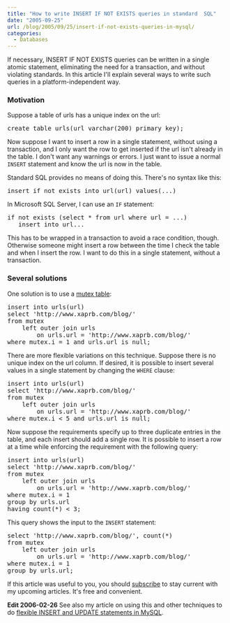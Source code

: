 ```yaml
---
title: "How to write INSERT IF NOT EXISTS queries in standard  SQL"
date: "2005-09-25"
url: /blog/2005/09/25/insert-if-not-exists-queries-in-mysql/
categories:
  - Databases
---
```

If necessary, INSERT IF NOT EXISTS queries can be written in a single atomic statement, eliminating the need for a transaction, and without violating standards. In this article I'll explain several ways to write such queries in a platform-independent way.

### Motivation

Suppose a table of urls has a unique index on the url:

<pre>create table urls(url varchar(200) primary key);</pre>

Now suppose I want to insert a row in a single statement, without using a transaction, and I only want the row to get inserted if the url isn't already in the table. I don't want any warnings or errors. I just want to issue a normal `INSERT` statement and know the url is now in the table.

Standard SQL provides no means of doing this. There's no syntax like this:

<pre>insert if not exists into url(url) values(...)</pre>

In Microsoft SQL Server, I can use an `IF` statement:

<pre>if not exists (select * from url where url = ...)
   insert into url...</pre>

This has to be wrapped in a transaction to avoid a race condition, though. Otherwise someone might insert a row between the time I check the table and when I insert the row. I want to do this in a single statement, without a transaction.

### Several solutions

One solution is to use a [mutex table][1]:

<pre>insert into urls(url)
select 'http://www.xaprb.com/blog/'
from mutex
    left outer join urls
        on urls.url = 'http://www.xaprb.com/blog/'
where mutex.i = 1 and urls.url is null;</pre>

There are more flexible variations on this technique. Suppose there is no unique index on the url column. If desired, it is possible to insert several values in a single statement by changing the `WHERE` clause:

<pre>insert into urls(url)
select 'http://www.xaprb.com/blog/'
from mutex
    left outer join urls
        on urls.url = 'http://www.xaprb.com/blog/'
where mutex.i &lt; 5 and urls.url is null;</pre>

Now suppose the requirements specify up to three duplicate entries in the table, and each insert should add a single row. It is possible to insert a row at a time while enforcing the requirement with the following query:

<pre>insert into urls(url)
select 'http://www.xaprb.com/blog/'
from mutex
    left outer join urls
        on urls.url = 'http://www.xaprb.com/blog/'
where mutex.i = 1
group by urls.url
having count(*) &lt; 3;</pre>

This query shows the input to the `INSERT` statement:

<pre>select 'http://www.xaprb.com/blog/', count(*)
from mutex
    left outer join urls
        on urls.url = 'http://www.xaprb.com/blog/'
where mutex.i = 1
group by urls.url;</pre>

If this article was useful to you, you should [subscribe][2] to stay current with my upcoming articles. It's free and convenient.

**Edit 2006-02-26** See also my article on using this and other techniques to do [flexible INSERT and UPDATE statements in MySQL][3].

 [1]: http://www.xaprb.com/blog/2005/09/22/mutex-tables-in-sql/
 [2]: http://www.xaprb.com/index.xml
 [3]: http://www.xaprb.com/blog/2006/02/21/flexible-insert-and-update-in-mysql/
